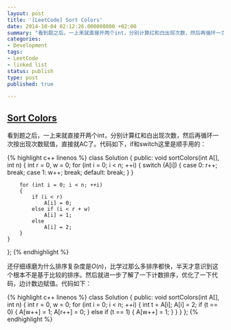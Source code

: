 ```yaml
---
layout: post
title: '[LeetCode] Sort Colors'
date: 2014-10-04 02:12:26.000000000 +02:00
summary: "看到题之后，一上来就直接开两个int，分别计算红和白出现次数，然后再循环一次按出现次数赋值，直接就AC了。"
categories:
- Development
tags: 
- LeetCode
- linked list
status: publish
type: post
published: true

---
```


## [Sort Colors](https://oj.leetcode.com/problems/sort-colors/)

看到题之后，一上来就直接开两个int，分别计算红和白出现次数，然后再循环一次按出现次数赋值，直接就AC了。代码如下，if和switch这里是顺手用的：


{% highlight c++ linenos %}
class Solution {
public:
    void sortColors(int A[], int n) {
        int r = 0, w = 0;
        for (int i = 0; i < n; ++i)
        {
            switch (A[i])
            {
                case 0:
                    r++;
                    break;
                case 1:
                    w++;
                    break;
                default:
                    break;
            }
        }
        
        for (int i = 0; i < n; ++i)
        {
            if (i < r)
                A[i] = 0;
            else if (i < r + w)
                A[i] = 1;
            else 
                A[i] = 2;
        }
    }
};
{% endhighlight %}

还仔细琢磨为什么排序复杂度是$O(n)$，比学过那么多排序都快，半天才意识到这个根本不是基于比较的排序。然后就进一步了解了一下计数排序，优化了一下代码，边计数边赋值。代码如下：

{% highlight c++ linenos %}
class Solution {
public:
    void sortColors(int A[], int n) {
        int r = 0, w = 0;
        for (int i = 0; i < n; ++i)
        {
            int t = A[i];
            A[i] = 2;
            if (t == 0)
            {
                A[w++] = 1;
                A[r++] = 0;
            }
            else if (t == 1)
            {
                A[w++] = 1;
            }
        }
    }
};
{% endhighlight %}